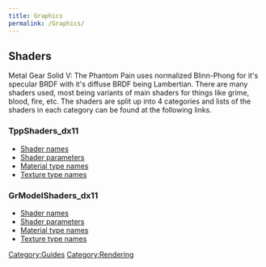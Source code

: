 ```yaml
---
title: Graphics
permalink: /Graphics/
---
```


## Shaders

Metal Gear Solid V: The Phantom Pain uses normalized Blinn-Phong for
it's specular BRDF with it's diffuse BRDF being Lambertian. There are
many shaders used, most being variants of main shaders for things like
grime, blood, fire, etc. The shaders are split up into 4 categories and
lists of the shaders in each category can be found at the following
links.

### TppShaders_dx11

  - [Shader
    names](https://gist.github.com/youarebritish/66a8bd0417037d9712f0053dddbabf81)
  - [Shader
    parameters](https://gist.github.com/youarebritish/849b9b028f021e95c7baa184375e73e5)
  - [Material type
    names](https://gist.github.com/youarebritish/73792041172450b44b7c7114f539c9e2)
  - [Texture type
    names](https://gist.github.com/youarebritish/65bfa07e502ce16480df1611ea99ee4a)

### GrModelShaders_dx11

  - [Shader
    names](https://gist.github.com/youarebritish/61c34fe32ee6b39c631e51fb3b54ebcc)
  - [Shader
    parameters](https://gist.github.com/youarebritish/4293443ff0077e58a7a3490db09e83ee)
  - [Material type
    names](https://gist.github.com/youarebritish/5d4f8cd252bc8a9c1ebff00590aad091)
  - [Texture type
    names](https://gist.github.com/youarebritish/62ea8a552143a7f70da19be23db6c4c3)

[Category:Guides](/Category:Guides "wikilink")
[Category:Rendering](/Category:Rendering "wikilink")